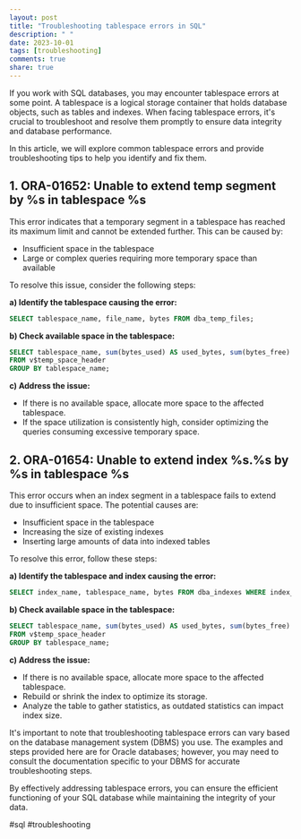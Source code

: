 ```yaml
---
layout: post
title: "Troubleshooting tablespace errors in SQL"
description: " "
date: 2023-10-01
tags: [troubleshooting]
comments: true
share: true
---
```


If you work with SQL databases, you may encounter tablespace errors at some point. A tablespace is a logical storage container that holds database objects, such as tables and indexes. When facing tablespace errors, it's crucial to troubleshoot and resolve them promptly to ensure data integrity and database performance.

In this article, we will explore common tablespace errors and provide troubleshooting tips to help you identify and fix them.

## 1. ORA-01652: Unable to extend temp segment by %s in tablespace %s

This error indicates that a temporary segment in a tablespace has reached its maximum limit and cannot be extended further. This can be caused by:

* Insufficient space in the tablespace
* Large or complex queries requiring more temporary space than available

To resolve this issue, consider the following steps:

**a) Identify the tablespace causing the error:**
```sql
SELECT tablespace_name, file_name, bytes FROM dba_temp_files;
```

**b) Check available space in the tablespace:**
```sql
SELECT tablespace_name, sum(bytes_used) AS used_bytes, sum(bytes_free) AS free_bytes, sum(bytes_used + bytes_free) AS total_bytes
FROM v$temp_space_header
GROUP BY tablespace_name;
```

**c) Address the issue:**
- If there is no available space, allocate more space to the affected tablespace.
- If the space utilization is consistently high, consider optimizing the queries consuming excessive temporary space.

## 2. ORA-01654: Unable to extend index %s.%s by %s in tablespace %s

This error occurs when an index segment in a tablespace fails to extend due to insufficient space. The potential causes are:

* Insufficient space in the tablespace
* Increasing the size of existing indexes
* Inserting large amounts of data into indexed tables

To resolve this error, follow these steps:

**a) Identify the tablespace and index causing the error:**
```sql
SELECT index_name, tablespace_name, bytes FROM dba_indexes WHERE index_name = '<index_name>';
```

**b) Check available space in the tablespace:**
```sql
SELECT tablespace_name, sum(bytes_used) AS used_bytes, sum(bytes_free) AS free_bytes, sum(bytes_used + bytes_free) AS total_bytes
FROM v$temp_space_header
GROUP BY tablespace_name;
```

**c) Address the issue:**
- If there is no available space, allocate more space to the affected tablespace.
- Rebuild or shrink the index to optimize its storage.
- Analyze the table to gather statistics, as outdated statistics can impact index size.

It's important to note that troubleshooting tablespace errors can vary based on the database management system (DBMS) you use. The examples and steps provided here are for Oracle databases; however, you may need to consult the documentation specific to your DBMS for accurate troubleshooting steps.

By effectively addressing tablespace errors, you can ensure the efficient functioning of your SQL database while maintaining the integrity of your data.

#sql #troubleshooting
